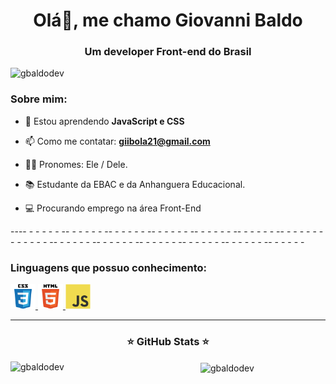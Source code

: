 <h1 align="center">Olá👋, me chamo Giovanni Baldo</h1>
<h3 align="center">Um developer Front-end do Brasil</h3>

<p align="left"> <img src="https://komarev.com/ghpvc/?username=gbaldodev&label=Profile%20views&color=0e75b6&style=flat" alt="gbaldodev" /> </p>

<h3 align="left">Sobre mim:</h3>

- 🌱 Estou aprendendo **JavaScript e CSS**

- 📫 Como me contatar: **giibola21@gmail.com**

- 🤷‍♂️ Pronomes: Ele / Dele.

- 📚 Estudante da EBAC e da Anhanguera Educacional.

- 💻 Procurando emprego na área Front-End
</p>
---- - - - - - -- - - - - - -- - - - - - -- - - - - - -- - - - - - -- - - - - - -- - - - - - -- - - - - - -- - - - - - -- - - - - - -- - - - - - -- - - - - - -- - - - - - -- - - - - - 
<h3 align="left">Linguagens que possuo conhecimento:</h3>
<p align="left"> 
  <a href="https://www.w3schools.com/css/" target="_blank" rel="noreferrer"> 
    <img src="https://raw.githubusercontent.com/devicons/devicon/master/icons/css3/css3-original-wordmark.svg" alt="css3" width="40" height="40"/> 
  </a> 
  <a href="https://www.w3.org/html/" target="_blank" rel="noreferrer"> 
    <img src="https://raw.githubusercontent.com/devicons/devicon/master/icons/html5/html5-original-wordmark.svg" alt="html5" width="40" height="40"/> 
  </a> 
  <a href="https://developer.mozilla.org/en-US/docs/Web/JavaScript" target="_blank" rel="noreferrer"> 
    <img src="https://raw.githubusercontent.com/devicons/devicon/master/icons/javascript/javascript-original.svg" alt="javascript" width="40" height="40"/> 
  </a> 
</p>

---- - - - - - -- - - - - - -- - - - - - -- - - - - - -- - - - - - -- - - - - - -- - - - - - -- - - - - - -- - - - - - -- - - - - - -- - - - - - -- - - - - - -- - - - - - -- - - - - - 
<h3 align="center">⭐ GitHub Stats ⭐</h3>

<p>
  <img align="left" width="300px" src="https://github-readme-stats.vercel.app/api/top-langs?username=gbaldodev&show_icons=true&locale=en&layout=compact" alt="gbaldodev" />
</p>

<p>
  &nbsp;<img align="center" src="https://github-readme-stats.vercel.app/api?username=gbaldodev&show_icons=true&locale=en" alt="gbaldodev" />
</p>
